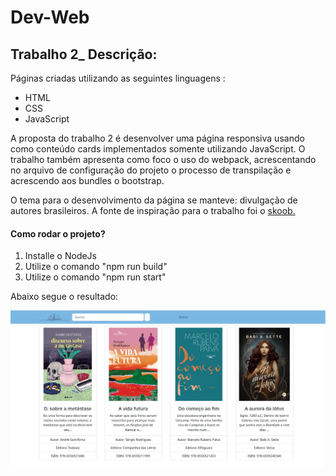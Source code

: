 # Dev-Web
<h2>Trabalho 2_ Descrição: </h2>
<p> Páginas criadas utilizando as seguintes linguagens :</p>
	
<ul class="mt-3">
    <li>HTML</li>
	<li>CSS</li>
	<li>JavaScript</li>
</ul>



<p> A proposta do trabalho 2 é desenvolver uma página responsiva usando como conteúdo cards implementados somente utilizando JavaScript. 
O trabalho também apresenta como foco o uso do webpack, acrescentando no arquivo de configuração do projeto o processo de transpilação
e acrescendo aos bundles o bootstrap.</p>
<p>O tema para o desenvolvimento da página se manteve: divulgação de autores brasileiros. A fonte de inspiração para o trabalho foi o <a href="https://www.skoob.com.br/">skoob.</a></p>

<h4>Como rodar o projeto? </h4>
	<ol class="mt-3">
		<li> Installe o NodeJs</li>
		<li>Utilize o comando "npm run build"</li>
		<li>Utilize o comando "npm run start"</li>
	</ol>
		

<p>Abaixo segue o resultado: </p>
<img src="./readme/index.png" class="mt-3 mr-3">



	
